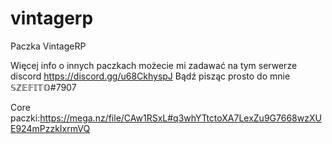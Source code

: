 # vintagerp
Paczka VintageRP


Więcej info o innych paczkach możecie mi zadawać na tym serwerze discord https://discord.gg/u68CkhyspJ
Bądź pisząc prosto do mnie 𝕊ℤ𝔼𝔽𝕀𝕋𝕆#7907

Core paczki:https://mega.nz/file/CAw1RSxL#q3whYTtctoXA7LexZu9G7668wzXUE924mPzzkIxrmVQ
